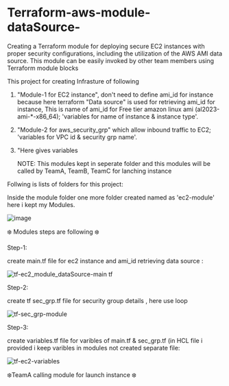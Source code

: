 # Terraform-aws-module-dataSource-
Creating a Terraform module for deploying secure EC2 instances with proper security configurations, including the utilization of the AWS AMI data source. This module can be easily invoked by other team members using Terraform module blocks

This project for creating Infrasture of following 

1. "Module-1 for EC2 instance", don't need to define ami_id for instance because here terraform "Data source" is used for retrieving ami_id for instance,
  This is name of ami_id for Free tier amazon linux ami (al2023-ami-*-x86_64); 'variables for name of instance & instance type'.

2. "Module-2 for aws_security_grp" which allow inbound traffic to EC2; 'variables for VPC id & security grp name'.

3. "Here gives variables 

   NOTE: This modules kept in seperate folder and this modules will be called by TeamA, TeamB, TeamC for lanching instance


Follwing is lists of folders for this project:

Inside the module folder one more folder created named as 'ec2-module' here i kept my Modules.

![image](https://github.com/Pratikshinde55/Terraform-aws-module-dataSource-/assets/145910708/bd7e3d76-90a6-44c4-9db9-12bc1aca5e91)

❄️ Modules steps are following ❄️

Step-1: 

create main.tf file for ec2 instance and ami_id retrieving data source :


![tf-ec2_module_dataSource-main tf](https://github.com/Pratikshinde55/Terraform-aws-module-dataSource-/assets/145910708/f80a11e9-fd2b-4037-933a-042c79919846)


Step-2:

create tf sec_grp.tf file for security group details , here use loop 

![tf-sec_grp-module](https://github.com/Pratikshinde55/Terraform-aws-module-dataSource-/assets/145910708/79923a65-b1ac-472a-a642-bbba1f9395df)

Step-3:

create variables.tf file for varibles of main.tf & sec_grp.tf (in HCL file i provided i keep varibles in modules not created separate file:

![tf-ec2-variables](https://github.com/Pratikshinde55/Terraform-aws-module-dataSource-/assets/145910708/bbc47f63-79ec-4275-8426-65bd68138e51)


❄️TeamA calling module for launch instance ❄️


